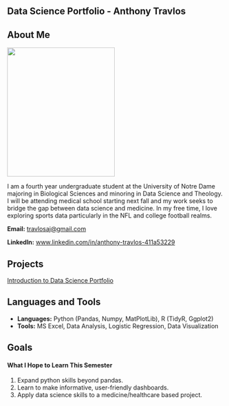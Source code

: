 ## Data Science Portfolio - Anthony Travlos

## About Me ##

<img src="https://github.com/user-attachments/assets/34c10170-bb2c-41fa-887d-5bf919b22c30" height= "300" width="250"/>

I am a fourth year undergraduate student at the University of Notre Dame majoring in Biological Sciences and minoring in Data Science and Theology. I will be attending medical school starting next fall and my work seeks to bridge the gap between data science and medicine. In my free time, I love exploring sports data particularly in the NFL and college football realms.

**Email:** travlosaj@gmail.com

**LinkedIn:** www.linkedin.com/in/anthony-travlos-411a53229

## Projects ##

[Introduction to Data Science Portfolio](https://github.com/atravlos/Travlos-Data-Science-Portfolio)

## Languages and Tools ##

- **Languages:** Python (Pandas, Numpy, MatPlotLib), R (TidyR, Ggplot2)
- **Tools:** MS Excel, Data Analysis, Logistic Regression, Data Visualization

## Goals ##

#### What I Hope to Learn This Semester

1. Expand python skills beyond pandas.
2. Learn to make informative, user-friendly dashboards.
3. Apply data science skills to a medicine/healthcare based project.
